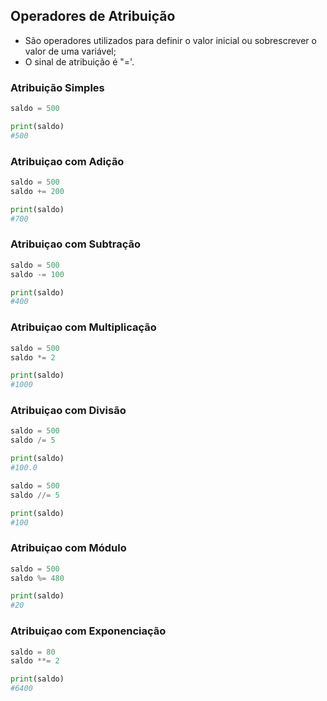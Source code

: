 ## Operadores de Atribuição
- São operadores utilizados para definir o valor inicial ou sobrescrever o valor de uma variável;
- O sinal de atribuição é "='.

### Atribuição Simples

```python
saldo = 500

print(saldo)
#500
```

### Atribuiçao com Adição

```python
saldo = 500
saldo += 200

print(saldo)
#700
```

### Atribuiçao com Subtração

```python
saldo = 500
saldo -= 100

print(saldo)
#400
```

### Atribuiçao com Multiplicação

```python
saldo = 500
saldo *= 2

print(saldo)
#1000
```

### Atribuiçao com Divisão

```python
saldo = 500
saldo /= 5

print(saldo)
#100.0
```

```python
saldo = 500
saldo //= 5

print(saldo)
#100
```

### Atribuiçao com Módulo  

```python
saldo = 500
saldo %= 480

print(saldo)
#20
```

### Atribuiçao com Exponenciação

```python
saldo = 80
saldo **= 2

print(saldo)
#6400
```